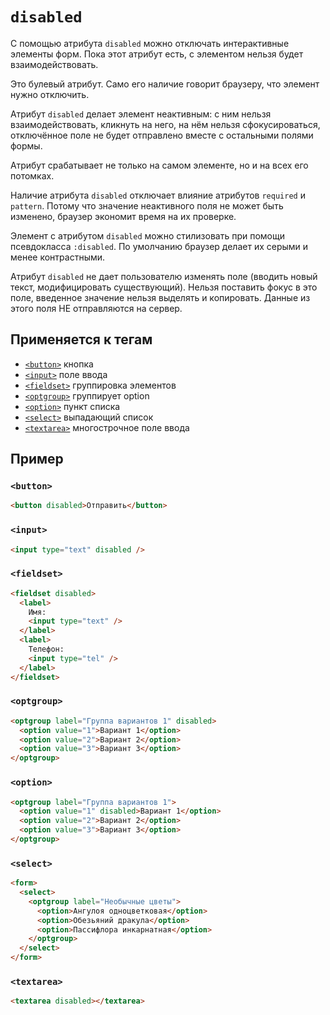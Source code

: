 # `disabled`

С помощью атрибута `disabled` можно отключать интерактивные элементы форм. Пока этот атрибут есть, с элементом нельзя будет взаимодействовать.

Это булевый атрибут. Само его наличие говорит браузеру, что элемент нужно отключить.

Атрибут `disabled` делает элемент неактивным: с ним нельзя взаимодействовать, кликнуть на него, на нём нельзя сфокусироваться, отключённое поле не будет отправлено вместе с остальными полями формы.

Атрибут срабатывает не только на самом элементе, но и на всех его потомках.

Наличие атрибута `disabled` отключает влияние атрибутов `required` и `pattern`. Потому что значение неактивного поля не может быть изменено, браузер экономит время на их проверке.

Элемент с атрибутом `disabled` можно стилизовать при помощи псевдокласса `:disabled`. По умолчанию браузер делает их серыми и менее контрастными.

Атрибут `disabled` не дает пользователю изменять поле (вводить новый текст, модифицировать существующий). Нельзя поставить фокус в это поле, введенное значение нельзя выделять и копировать. Данные из этого поля НЕ отправляются на сервер.

## Применяется к тегам

- [`<button>`](<../TAGS FORM/button.md>) кнопка
- [`<input>`](<../TAGS FORM/input.md>) поле ввода
- [`<fieldset>`](<../TAGS FORM/fieldset.md>) группировка элементов
- [`<optgroup>`](<../TAGS FORM/optgroup.md>) группирует option
- [`<option>`](<../TAGS FORM/option.md>) пункт списка
- [`<select>`](<../TAGS FORM/select.md>) выпадающий список
- [`<textarea>`](<../TAGS FORM/textarea.md>) многострочное поле ввода

## Пример

### `<button>`

```html
<button disabled>Отправить</button>
```

### `<input>`

```html
<input type="text" disabled />
```

### `<fieldset>`

```html
<fieldset disabled>
  <label>
    Имя:
    <input type="text" />
  </label>
  <label>
    Телефон:
    <input type="tel" />
  </label>
</fieldset>
```

### `<optgroup>`

```html
<optgroup label="Группа вариантов 1" disabled>
  <option value="1">Вариант 1</option>
  <option value="2">Вариант 2</option>
  <option value="3">Вариант 3</option>
</optgroup>
```

### `<option>`

```html
<optgroup label="Группа вариантов 1">
  <option value="1" disabled>Вариант 1</option>
  <option value="2">Вариант 2</option>
  <option value="3">Вариант 3</option>
</optgroup>
```

### `<select>`

```html
<form>
  <select>
    <optgroup label="Необычные цветы">
      <option>Ангулоя одноцветковая</option>
      <option>Обезьяний дракула</option>
      <option>Пассифлора инкарнатная</option>
    </optgroup>
  </select>
</form>
```

### `<textarea>`

```html
<textarea disabled></textarea>
```
